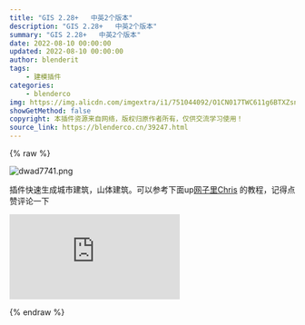 ```yaml
---
title: "GIS 2.28+   中英2个版本"
description: "GIS 2.28+   中英2个版本"
summary: "GIS 2.28+   中英2个版本"
date: 2022-08-10 00:00:00
updated: 2022-08-10 00:00:00
author: blenderit
tags: 
    - 建模插件
categories:
    - blenderco
img: https://img.alicdn.com/imgextra/i1/751044092/O1CN017TWC611g6BTXZsnwp_!!751044092.png
showGetMethod: false
copyright: 本插件资源来自网络，版权归原作者所有，仅供交流学习使用！
source_link: https://blenderco.cn/39247.html
---
```


{% raw %}
<p><img class="aligncenter" src="https://img.alicdn.com/imgextra/i1/751044092/O1CN017TWC611g6BTXZsnwp_!!751044092.png" alt="dwad7741.png"></p><p>插件快速生成城市建筑，山体建筑。可以参考下面up<a class="username" href="https://space.bilibili.com/8662236" target="_blank" rel="noopener">网子里Chris</a> 的教程，记得点赞评论一下</p><p><iframe src="http://player.bilibili.com/player.html?aid=927230835&amp;bvid=BV1gT4y1c7Dm&amp;cid=236899256&amp;page=1" frameborder="no" scrolling="no" allowfullscreen="allowfullscreen" data-mce-fragment="1"></iframe></p>
<div style="display: none">blenderco</div>
{% endraw %}